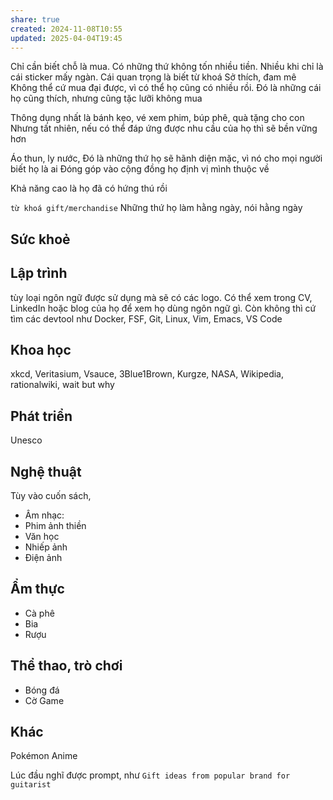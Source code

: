 ```yaml
---
share: true
created: 2024-11-08T10:55
updated: 2025-04-04T19:45
---
```

Chỉ cần biết chỗ là mua. Có những thứ không tốn nhiều tiền. Nhiều khi chỉ là cái sticker mấy ngàn. Cái quan trọng là biết từ khoá
Sở thích, đam mê
Không thể cứ mua đại được, vì có thể họ cũng có nhiều rồi. Đó là những cái họ cũng thích, nhưng cũng tặc lưỡi không mua

Thông dụng nhất là bánh kẹo, vé xem phim, búp phê, quà tặng cho con
Nhưng tất nhiên, nếu có thể đáp ứng được nhu cầu của họ thì sẽ bền vững hơn

Áo thun, ly nước, 
Đó là những thứ họ sẽ hãnh diện mặc, vì nó cho mọi người biết họ là ai
Đóng góp vào cộng đồng họ định vị mình thuộc về

Khả năng cao là họ đã có hứng thú rồi

`từ khoá gift/merchandise`
Những thứ họ làm hằng ngày, nói hằng ngày

## Sức khoẻ
## Lập trình
tùy loại ngôn ngữ được sử dụng mà sẽ có các logo. Có thể xem trong CV, LinkedIn hoặc blog của họ để xem họ dùng ngôn ngữ gì. Còn không thì cứ tìm các devtool như Docker, FSF, Git, Linux, Vim, Emacs, VS Code

## Khoa học
xkcd, Veritasium, Vsauce, 3Blue1Brown, Kurgze, NASA, Wikipedia, rationalwiki, wait but why

## Phát triển
Unesco

## Nghệ thuật
Tùy vào cuốn sách, 
- Âm nhạc: 
- Phim ảnh
thiền 
- Văn học
- Nhiếp ảnh
- Điện ảnh

## Ẩm thực 
- Cà phê
- Bia 
- Rượu

## Thể thao, trò chơi
- Bóng đá
- Cờ
Game

## Khác
Pokémon 
Anime

Lúc đầu nghĩ được prompt, như `Gift ideas from popular brand for guitarist`